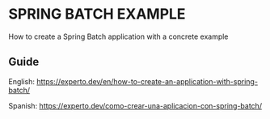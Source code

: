 # SPRING BATCH EXAMPLE

How to create a Spring Batch application with a concrete example

## Guide

English:
https://experto.dev/en/how-to-create-an-application-with-spring-batch/

Spanish:
https://experto.dev/como-crear-una-aplicacion-con-spring-batch/

